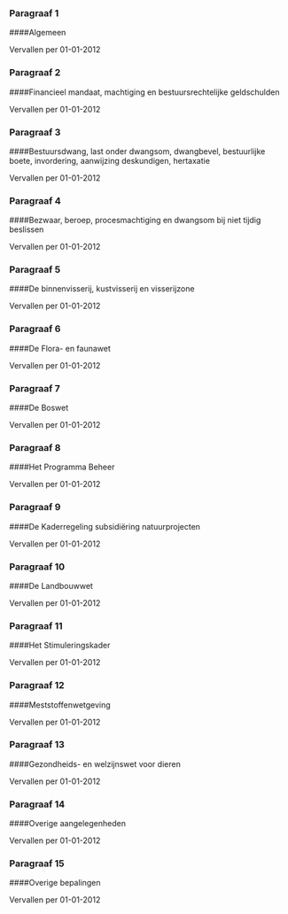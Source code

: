 <meta http-equiv='Content-Type' content='text/html; charset=utf-8' />

### Paragraaf  1  

####Algemeen

Vervallen per 01-01-2012 

### Paragraaf  2  

####Financieel mandaat, machtiging en bestuursrechtelijke geldschulden

Vervallen per 01-01-2012 

### Paragraaf  3  

####Bestuursdwang, last onder dwangsom, dwangbevel, bestuurlijke boete, invordering, aanwijzing deskundigen, hertaxatie

Vervallen per 01-01-2012 

### Paragraaf  4  

####Bezwaar, beroep, procesmachtiging en dwangsom bij niet tijdig beslissen

Vervallen per 01-01-2012 

### Paragraaf  5  

####De binnenvisserij, kustvisserij en visserijzone

Vervallen per 01-01-2012 

### Paragraaf  6  

####De Flora- en faunawet

Vervallen per 01-01-2012 

### Paragraaf  7  

####De Boswet

Vervallen per 01-01-2012 

### Paragraaf  8  

####Het Programma Beheer

Vervallen per 01-01-2012 

### Paragraaf  9  

####De Kaderregeling subsidiëring natuurprojecten

Vervallen per 01-01-2012 

### Paragraaf  10  

####De Landbouwwet

Vervallen per 01-01-2012 

### Paragraaf  11  

####Het Stimuleringskader

Vervallen per 01-01-2012 

### Paragraaf  12  

####Meststoffenwetgeving

Vervallen per 01-01-2012 

### Paragraaf  13  

####Gezondheids- en welzijnswet voor dieren

Vervallen per 01-01-2012 

### Paragraaf  14  

####Overige aangelegenheden

Vervallen per 01-01-2012 

### Paragraaf  15  

####Overige bepalingen

Vervallen per 01-01-2012 

